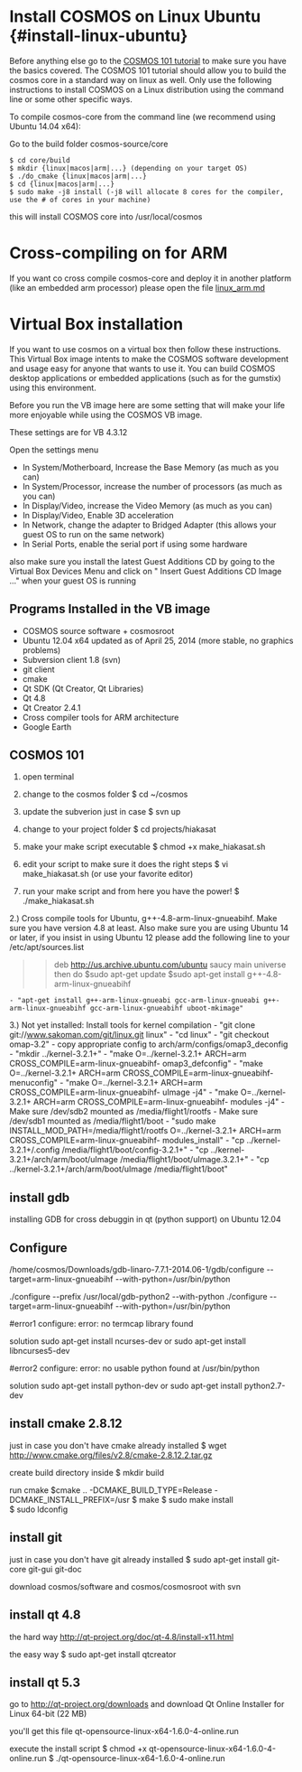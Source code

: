Install COSMOS on Linux Ubuntu {#install-linux-ubuntu}
==============================

Before anything else go to the [COSMOS 101 tutorial](https://bitbucket.org/cosmos/tutorial/) to make sure you have the basics covered. The COSMOS 101 tutorial should allow you to build the cosmos core in a standard way on linux as well. Only use the following instructions to install COSMOS on a Linux distribution using the command line or some other specific ways.

To compile cosmos-core from the command line (we recommend using Ubuntu 14.04 x64):

Go to the build folder cosmos-source/core
```
$ cd core/build
$ mkdir {linux|macos|arm|...} (depending on your target OS)
$ ./do_cmake {linux|macos|arm|...}
$ cd {linux|macos|arm|...}
$ sudo make -j8 install (-j8 will allocate 8 cores for the compiler, use the # of cores in your machine)
```

this will install COSMOS core into /usr/local/cosmos


# Cross-compiling on for ARM
If you want co cross compile cosmos-core and deploy it in another platform (like an embedded arm processor) please open the file [linux_arm.md](https://bitbucket.org/cosmos/core/src/master/tutorials/install/linux_arm.md)


# Virtual Box installation
If you want to use cosmos on a virtual box then follow these instructions. 
This Virtual Box image intents to make the COSMOS software development and
usage easy for anyone that wants to use it. You can build COSMOS
desktop applications or embedded applications (such as for the
gumstix) using this environment.

Before you run the VB image here are some setting that will make
your life more enjoyable while using the COSMOS VB image.

These settings are for VB 4.3.12

Open the settings menu
* In System/Motherboard, Increase the Base Memory (as much as you can)
* In System/Processor, increase the number of processors (as much as you can)
* In Display/Video, increase the Video Memory (as much as you can)
* In Display/Video, Enable 3D acceleration
* In Network, change the adapter to Bridged Adapter (this allows your guest OS to run on the same network)
* In Serial Ports, enable the serial port if using some hardware

also make sure you install the latest Guest Additions CD by going to the Virtual Box
Devices Menu and click on " Insert Guest Additions CD Image ..." when your guest OS is running

Programs Installed in the VB image
----------------------------------
- COSMOS source software + cosmosroot
- Ubuntu 12.04 x64 updated as of April 25, 2014 (more stable, no
graphics problems)
- Subversion client 1.8 (svn)
- git client
- cmake
- Qt SDK (Qt Creator, Qt Libraries)
- Qt 4.8
- Qt Creator 2.4.1
- Cross compiler tools for ARM architecture
- Google Earth  

COSMOS 101
----------
1. open terminal

2. change to the cosmos folder
$ cd ~/cosmos

3. update the subverion just in case
$ svn up

4. change to your project folder 
$ cd projects/hiakasat

5. make your make script executable
$ chmod +x make_hiakasat.sh 

6. edit your script to make sure it does the right steps
$ vi make_hiakasat.sh (or use your favorite editor)

6. run your make script and from here you have the power!
$ ./make_hiakasat.sh



2.) Cross compile tools for Ubuntu, g++-4.8-arm-linux-gnueabihf. Make sure you have version 4.8 at least. Also make sure you are using Ubuntu 14 or later, if you insist in using Ubuntu 12 please add the following line to your /etc/apt/sources.list
>>deb http://us.archive.ubuntu.com/ubuntu saucy main universe 
then do 
$sudo apt-get update
$sudo apt-get install g++-4.8-arm-linux-gnueabihf


	- "apt-get install g++-arm-linux-gnueabi gcc-arm-linux-gnueabi g++-arm-linux-gnueabihf gcc-arm-linux-gnueabihf uboot-mkimage"

3.) Not yet installed: Install tools for kernel compilation
	- "git clone git://www.sakoman.com/git/linux.git linux"
	- "cd linux"
	- "git checkout omap-3.2"
	- copy appropriate config to arch/arm/configs/omap3_deconfig
	- "mkdir ../kernel-3.2.1+"
	- "make O=../kernel-3.2.1+ ARCH=arm CROSS_COMPILE=arm-linux-gnueabihf- omap3_defconfig"
	- "make O=../kernel-3.2.1+ ARCH=arm CROSS_COMPILE=arm-linux-gnueabihf- menuconfig"
	- "make O=../kernel-3.2.1+ ARCH=arm CROSS_COMPILE=arm-linux-gnueabihf- uImage -j4"
	- "make O=../kernel-3.2.1+ ARCH=arm CROSS_COMPILE=arm-linux-gnueabihf- modules -j4"
	- Make sure /dev/sdb2 mounted as /media/flight1/rootfs
	- Make sure /dev/sdb1 mounted as /media/flight1/boot
	- "sudo make INSTALL_MOD_PATH=/media/flight1/rootfs O=../kernel-3.2.1+ ARCH=arm CROSS_COMPILE=arm-linux-gnueabihf- modules_install"
	- "cp ../kernel-3.2.1+/.config /media/flight1/boot/config-3.2.1+"
	- "cp ../kernel-3.2.1+/arch/arm/boot/uImage /media/flight1/boot/uImage.3.2.1+"
	- "cp ../kernel-3.2.1+/arch/arm/boot/uImage /media/flight1/boot"




install gdb
-----------
installing GDB for cross debuggin in qt (python support) on Ubuntu 12.04


Configure
---------
/home/cosmos/Downloads/gdb-linaro-7.7.1-2014.06-1/gdb/configure --target=arm-linux-gnueabihf --with-python=/usr/bin/python

./configure --prefix /usr/local/gdb-python2 --with-python
./configure --target=arm-linux-gnueabihf --with-python=/usr/bin/python

#error1
configure: error: no termcap library found

solution
sudo apt-get install ncurses-dev
or
sudo apt-get install libncurses5-dev

#error2
configure: error: no usable python found at /usr/bin/python

solution
sudo apt-get install python-dev 
or
sudo apt-get install python2.7-dev

install cmake 2.8.12
--------------------
just in case you don't have cmake already installed
$ wget http://www.cmake.org/files/v2.8/cmake-2.8.12.2.tar.gz

create build directory inside 
$ mkdir build

run cmake
$cmake .. -DCMAKE_BUILD_TYPE=Release -DCMAKE_INSTALL_PREFIX=/usr
$ make
$ sudo make install  
$ sudo ldconfig


install git
-----------
just in case you don't have git already installed
$ sudo apt-get install git-core git-gui git-doc

download cosmos/software and cosmos/cosmosroot with svn


install qt 4.8
--------------
the hard way
http://qt-project.org/doc/qt-4.8/install-x11.html

the easy way
$ sudo apt-get install qtcreator

install qt 5.3
--------------
go to http://qt-project.org/downloads and download 
Qt Online Installer for Linux 64-bit (22 MB) 

you'll get this file
qt-opensource-linux-x64-1.6.0-4-online.run

execute the install script
$ chmod +x qt-opensource-linux-x64-1.6.0-4-online.run
$ ./qt-opensource-linux-x64-1.6.0-4-online.run

